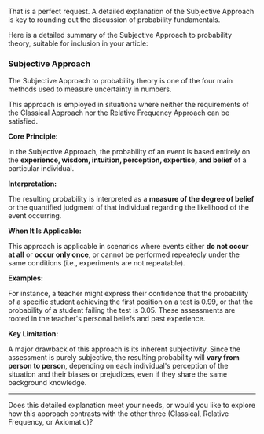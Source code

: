 That is a perfect request. A detailed explanation of the Subjective Approach is key to rounding out the discussion of probability fundamentals.

Here is a detailed summary of the Subjective Approach to probability theory, suitable for inclusion in your article:

### Subjective Approach

The Subjective Approach to probability theory is one of the four main methods used to measure uncertainty in numbers.

This approach is employed in situations where neither the requirements of the Classical Approach nor the Relative Frequency Approach can be satisfied.

**Core Principle:**

In the Subjective Approach, the probability of an event is based entirely on the **experience, wisdom, intuition, perception, expertise, and belief** of a particular individual.

**Interpretation:**

The resulting probability is interpreted as a **measure of the degree of belief** or the quantified judgment of that individual regarding the likelihood of the event occurring.

**When It Is Applicable:**

This approach is applicable in scenarios where events either **do not occur at all** or **occur only once**, or cannot be performed repeatedly under the same conditions (i.e., experiments are not repeatable).

**Examples:**

For instance, a teacher might express their confidence that the probability of a specific student achieving the first position on a test is $0.99$, or that the probability of a student failing the test is $0.05$. These assessments are rooted in the teacher's personal beliefs and past experience.

**Key Limitation:**

A major drawback of this approach is its inherent subjectivity. Since the assessment is purely subjective, the resulting probability will **vary from person to person**, 
depending on each individual's perception of the situation and their biases or prejudices, even if they share the same background knowledge.

***

Does this detailed explanation meet your needs, or would you like to explore how this approach contrasts with the other three (Classical, Relative Frequency, or Axiomatic)?
